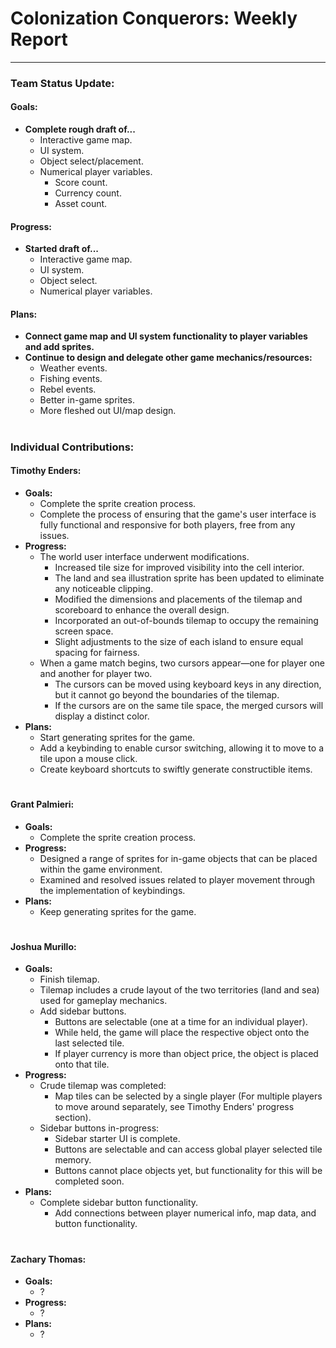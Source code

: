 # **Colonization Conquerors: Weekly Report**
___

### Team Status Update:
#### **Goals:**
- **Complete rough draft of...**
  - Interactive game map.
  - UI system.
  - Object select/placement.
  - Numerical player variables.
    - Score count.
    - Currency count.
    - Asset count.
#### **Progress:**
- **Started draft of...**
  - Interactive game map.
  - UI system.
  - Object select.
  - Numerical player variables.
#### **Plans:**
- **Connect game map and UI system functionality to player variables and add sprites.**
- **Continue to design and delegate other game mechanics/resources:**
  - Weather events.
  - Fishing events.
  - Rebel events.
  - Better in-game sprites.
  - More fleshed out UI/map design.
#
### Individual Contributions:

#### **Timothy Enders:**
- **Goals:**
  - Complete the sprite creation process.
  - Complete the process of ensuring that the game's user interface is fully functional and responsive for both players, free from any issues.
- **Progress:**
  - The world user interface underwent modifications.
    - Increased tile size for improved visibility into the cell interior.
    - The land and sea illustration sprite has been updated to eliminate any noticeable clipping.
    - Modified the dimensions and placements of the tilemap and scoreboard to enhance the overall design.
    - Incorporated an out-of-bounds tilemap to occupy the remaining screen space.
    - Slight adjustments to the size of each island to ensure equal spacing for fairness.
  - When a game match begins, two cursors appear—one for player one and another for player two.
    - The cursors can be moved using keyboard keys in any direction, but it cannot go beyond the boundaries of the tilemap.
    - If the cursors are on the same tile space, the merged cursors will display a distinct color.
- **Plans:**
  - Start generating sprites for the game.
  - Add a keybinding to enable cursor switching, allowing it to move to a tile upon a mouse click.
  - Create keyboard shortcuts to swiftly generate constructible items.

#
#### **Grant Palmieri:**
- **Goals:**
  - Complete the sprite creation process.
- **Progress:**
  - Designed a range of sprites for in-game objects that can be placed within the game environment.
  - Examined and resolved issues related to player movement through the implementation of keybindings.
- **Plans:**
  - Keep generating sprites for the game.

#
#### **Joshua Murillo:**
- **Goals:**
  -  Finish tilemap.
    -  Tilemap includes a crude layout of the two territories (land and sea) used for gameplay mechanics.
  - Add sidebar buttons.
    - Buttons are selectable (one at a time for an individual player).
    - While held, the game will place the respective object onto the last selected tile.
    - If player currency is more than object price, the object is placed onto that tile.
- **Progress:**
  - Crude tilemap was completed:
    - Map tiles can be selected by a single player (For multiple players to move around separately, see Timothy Enders' progress section).
  - Sidebar buttons in-progress:
    - Sidebar starter UI is complete.
    - Buttons are selectable and can access global player selected tile memory.
    - Buttons cannot place objects yet, but functionality for this will be completed soon.
- **Plans:**
  - Complete sidebar button functionality.
    - Add connections between player numerical info, map data, and button functionality.
#
#### **Zachary Thomas:**
- **Goals:**
  - ?
- **Progress:**
  - ?
- **Plans:**
  - ?
